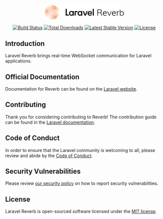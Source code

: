 <p align="center">
    <img src="/art/logo.svg" width="50%" alt="laravel reverb logo">
</p>

<p align="center">
    <a href="https://github.com/laravel/reverb/actions"><img src="https://github.com/laravel/reverb/workflows/tests/badge.svg" alt="Build Status"></a>
    <a href="https://packagist.org/packages/laravel/reverb"><img src="https://img.shields.io/packagist/dt/laravel/reverb" alt="Total Downloads"></a>
    <a href="https://packagist.org/packages/laravel/reverb"><img src="https://img.shields.io/packagist/v/laravel/reverb" alt="Latest Stable Version"></a>
    <a href="https://packagist.org/packages/laravel/reverb"><img src="https://img.shields.io/packagist/l/laravel/reverb" alt="License"></a>
</p>

## Introduction

Laravel Reverb brings real-time WebSocket communication for Laravel applications.

## Official Documentation

Documentation for Reverb can be found on the [Laravel website](https://laravel.com/docs/reverb).

## Contributing

Thank you for considering contributing to Reverb! The contribution guide can be found in the [Laravel documentation](https://laravel.com/docs/contributions).

## Code of Conduct

In order to ensure that the Laravel community is welcoming to all, please review and abide by the [Code of Conduct](https://laravel.com/docs/contributions#code-of-conduct).

## Security Vulnerabilities

Please review [our security policy](https://github.com/laravel/reverb/security/policy) on how to report security vulnerabilities.

## License

Laravel Reverb is open-sourced software licensed under the [MIT license](LICENSE.md).
